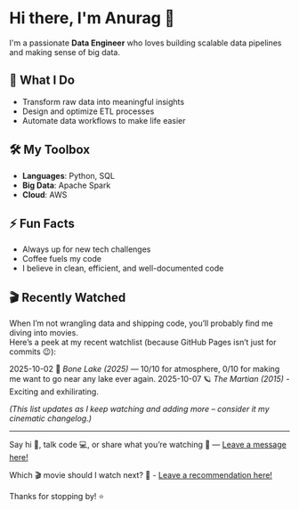 # Hi there, I'm Anurag 👋

I'm a passionate **Data Engineer** who loves building scalable data pipelines and making sense of big data. 

## 🚀 What I Do
- Transform raw data into meaningful insights
- Design and optimize ETL processes
- Automate data workflows to make life easier

## 🛠️ My Toolbox
- **Languages**: Python, SQL
- **Big Data**: Apache Spark
- **Cloud**: AWS

## ⚡ Fun Facts
- Always up for new tech challenges
- Coffee fuels my code
- I believe in clean, efficient, and well-documented code

## 🎬 Recently Watched  

When I’m not wrangling data and shipping code, you’ll probably find me diving into movies.  
Here’s a peek at my recent watchlist (because GitHub Pages isn’t just for commits 😉):  

2025-10-02 🧊 *Bone Lake (2025)* — 10/10 for atmosphere, 0/10 for making me want to go near any lake ever again.
2025-10-07 🪐 *The Martian (2015)* - Exciting and exhilirating.

*(This list updates as I keep watching and adding more – consider it my cinematic changelog.)*

---
Say hi 👋, talk code 💻, or share what you’re watching 🍿 — [Leave a message here!](https://github.com/anurag-uc18/anurag-uc18/discussions/1)

Which 🎬 movie should I watch next? 🍿 - [Leave a recommendation here!](https://github.com/anurag-uc18/anurag-uc18/discussions/2)

Thanks for stopping by! ⭐
